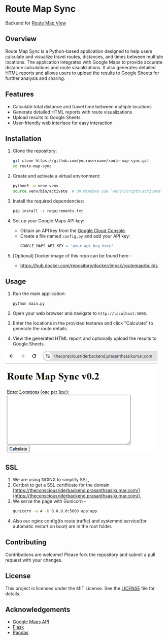 # Route Map Sync 
Backend for [Route Map View](https://github.com/prasanthsasikumar/RouteMapView)

## Overview
Route Map Sync is a Python-based application designed to help users calculate and visualize travel routes, distances, and times between multiple locations. The application integrates with Google Maps to provide accurate distance calculations and route visualizations. It also generates detailed HTML reports and allows users to upload the results to Google Sheets for further analysis and sharing.

## Features
- Calculate total distance and travel time between multiple locations
- Generate detailed HTML reports with route visualizations
- Upload results to Google Sheets
- User-friendly web interface for easy interaction

## Installation
1. Clone the repository:
    ```sh
    git clone https://github.com/yourusername/route-map-sync.git
    cd route-map-sync
    ```

2. Create and activate a virtual environment:
    ```sh
    python3 -m venv venv
    source venv/bin/activate  # On Windows use `venv\Scripts\activate`
    ```

3. Install the required dependencies:
    ```sh
    pip install -r requirements.txt
    ```

4. Set up your Google Maps API key:
    - Obtain an API key from the [Google Cloud Console](https://console.cloud.google.com/).
    - Create a file named `config.py` and add your API key:
        ```python
        GOOGLE_MAPS_API_KEY = 'your_api_key_here'
        ```
5. [Optional] Docker image of this repo can be found here - 
    - https://hub.docker.com/repository/docker/impsk/routemap/builds


## Usage
1. Run the main application:
    ```sh
    python main.py
    ```

2. Open your web browser and navigate to `http://localhost:5000`.

3. Enter the locations in the provided textarea and click "Calculate" to generate the route details.

4. View the generated HTML report and optionally upload the results to Google Sheets.

![Screenshot](screenshot.png)

## SSL
1. We are using NGINX to simplify SSL,
2. Certbot to get a SSL certificate for the domain [https://theconsciousriderbackend.prasanthsasikumar.com/](https://theconsciousriderbackend.prasanthsasikumar.com/),
3. We serve the page with Gunicorn -
   ```sh
   gunicorn -w 4 -b 0.0.0.0:5000 app:app
   ```
4. Also our nginx config(to route traffic) and systemmd.service(for automatic restart on boot) are in the root folder.

## Contributing
Contributions are welcome! Please fork the repository and submit a pull request with your changes.

## License
This project is licensed under the MIT License. See the [LICENSE](http://_vscodecontentref_/14) file for details.

## Acknowledgements
- [Google Maps API](https://developers.google.com/maps/documentation)
- [Flask](https://flask.palletsprojects.com/)
- [Pandas](https://pandas.pydata.org/)
